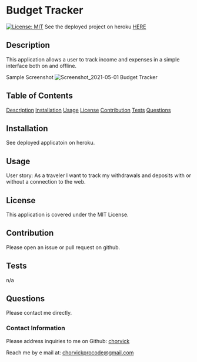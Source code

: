 # Budget Tracker

[![License: MIT](https://img.shields.io/badge/License-MIT-yellow.svg)](https://opensource.org/licenses/MIT)
See the deployed project on heroku [HERE](https://damp-stream-47572.herokuapp.com/)

## Description

This application allows a user to track income and expenses in a simple interface both on and offline.

Sample Screenshot ![Screenshot_2021-05-01 Budget Tracker](https://user-images.githubusercontent.com/52890172/116791588-64019980-aa89-11eb-9b8a-b6518c8c6034.png)

## Table of Contents

[Description](#description)
[Installation](#installation)
[Usage](#usage)
[License](#license)
[Contribution](#contribution)
[Tests](#tests)
[Questions](#questions)

## Installation

See deployed applicatoin on heroku.

## Usage

User story: As a traveler I want to track my withdrawals and deposits with or without a connection to the web.

## License

This application is covered under the MIT License.

## Contribution

Please open an issue or pull request on github.

## Tests

n/a

## Questions

Please contact me directly.

### Contact Information

Please address inquiries to me on Github: [chorvick](https://github.com/chorvick)

Reach me by e mail at: chorvickprocode@gmail.com
